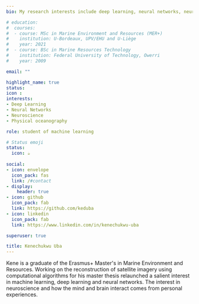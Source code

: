```yaml
---
bio: My research interests include deep learning, neural networks, neuroscience and physical oceanography.

# education:
#  courses:
#  - course: MSc in Marine Environment and Resources (MER+)
#    institution: U-Bordeaux, UPV/EHU and U-Liège
#    year: 2021
#  - course: BSc in Marine Resources Technology 
#    institution: Federal University of Technology, Owerri
#    year: 2009

email: ""

highlight_name: true
status:
icon :
interests:
- Deep Learning
- Neural Networks
- Neuroscience
- Physical oceanography

role: student of machine learning

# Status emoji
status: 
  icon: ☕️
  
social:
- icon: envelope
  icon_pack: fas
  link: /#contact
- display:
    header: true
- icon: github
  icon_pack: fab
  link: https://github.com/keduba
- icon: linkedin
  icon_pack: fab
  link: https://www.linkedin.com/in/kenechukwu-uba

superuser: true

title: Kenechukwu Uba
---
```


Kene is a graduate of the Erasmus+ Master's in Marine Environment and Resources. Working on the reconstruction of satellite imagery using computational algorithms for his master thesis relaunched a salient interest in machine learning, deep learning and neural networks. The interest in neuroscience and how the mind and brain interact comes from personal experiences.
